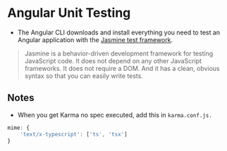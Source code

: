 # Angular Unit Testing
- The Angular CLI downloads and install everything you need to test an Angular application with the [Jasmine test framework](https://jasmine.github.io/).

> Jasmine is a behavior-driven development framework for testing JavaScript code. It does not depend on any other JavaScript frameworks. It does not require a DOM. And it has a clean, obvious syntax so that you can easily write tests.

## Notes

- When you get Karma no spec executed, add this in ```karma.conf.js.```
```ts
mime: {
    'text/x-typescript': ['ts', 'tsx']
}
```